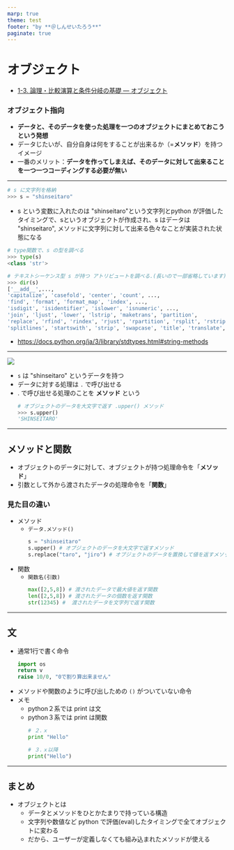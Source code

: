 ```yaml
---
marp: true
theme: test
footer: "by **＠しんせいたろう**"
paginate: true
---
```


# オブジェクト
- [1-3. 論理・比較演算と条件分岐の基礎 — オブジェクト](https://utokyo-ipp.github.io/1/1-3.html#%E3%82%AA%E3%83%96%E3%82%B8%E3%82%A7%E3%82%AF%E3%83%88)

### オブジェクト指向
+ **データと、そのデータを使った処理を一つのオブジェクトにまとめておこうという発想**
+ データじたいが、自分自身は何をすることが出来るか（=**メソッド**）を持つイメージ
+ 一番のメリット：**データを作ってしまえば、そのデータに対して出来ることを一つ一つコーディングする必要が無い**

---
```python
# s に文字列を格納
>>> s = "shinseitaro"
```
- s という変数に入れたのは "shinseitaro"という文字列とpython が評価したタイミングで、sというオブジェクトが作成され、s はデータは "shinseitaro", メソッドに文字列に対して出来る色々なことが実装された状態になる
    
```python
# type関数で、s の型を調べる
>>> type(s)
<class 'str'>
```
```python
# テキストシーケンス型 s が持つ アトリビュートを調べる.(長いので一部省略しています)
>>> dir(s)
['__add__',...,
'capitalize', 'casefold', 'center', 'count', ...,
'find', 'format', 'format_map', 'index', ..., 
'isdigit', 'isidentifier', 'islower', 'isnumeric', ...,
'join', 'ljust', 'lower', 'lstrip', 'maketrans', 'partition', 
'replace', 'rfind', 'rindex', 'rjust', 'rpartition', 'rsplit', 'rstrip', 'split', 
'splitlines', 'startswith', 'strip', 'swapcase', 'title', 'translate', 'upper', 'zfill']
```
- https://docs.python.org/ja/3/library/stdtypes.html#string-methods
---
![](https://i.imgur.com/PKgmwAS.png)

- `s` は "shinseitaro" というデータを持つ
- データに対する処理は `.` で呼び出せる
- . で呼び出せる処理のことを **メソッド** という
    ```python
    # オブジェクトのデータを大文字で返す .upper() メソッド
    >>> s.upper()
    'SHINSEITARO'
    ```

---
## メソッドと関数
- オブジェクトのデータに対して、オブジェクトが持つ処理命令を「**メソッド**」
- 引数として外から渡されたデータの処理命令を「**関数**」

### 見た目の違い
- メソッド
    - `データ.メソッド()` 
        ```python 
        s = "shinseitaro"
        s.upper() # オブジェクトのデータを大文字で返すメソッド
        s.replace("taro", "jiro") # オブジェクトのデータを置換して値を返すメソッド
        ```
- 関数
    - `関数名(引数)`
        ```python
        max([2,5,8]) # 渡されたデータで最大値を返す関数
        len([2,5,8]) # 渡されたデータの個数を返す関数
        str(12345) #  渡されたデータを文字列で返す関数
        ```

---
## 文
- 通常1行で書く命令
    ```python
    import os 
    return v
    raise 10/0, "0で割り算出来ません"
    ```
- メソッドや関数のように呼び出しための `()` がついていない命令
- メモ
    - python２系では print は文
    - python３系では print は関数
        ```python 
        # ２.ｘ
        print "Hello"
        ```
        ```python 
        # ３.ｘ以降
        print("Hello")
        ```

---
## まとめ
- オブジェクトとは
    - データとメソッドをひとかたまりで持っている構造
    - 文字列や数値など python で評価(eval)したタイミングで全てオブジェクトに変わる
    - だから、ユーザーが定義しなくても組み込まれたメソッドが使える




